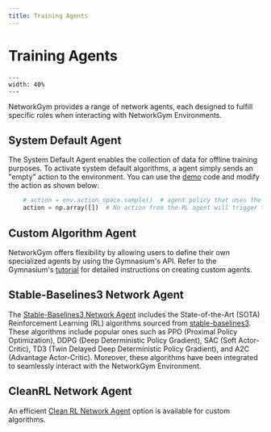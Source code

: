 ```yaml
---
title: Training Agents
---
```


# Training Agents

```{figure} network_gym_overview.png
---
width: 40%
---
```
NetworkGym provides a range of network agents, each designed to fulfill specific roles when interacting with NetworkGym Environments.

## System Default Agent

The System Default Agent enables the collection of data for offline training purposes. To activate system default algorithms, a agent simply sends an "empty" action to the environment. You can use the [demo](https://github.com/IntelLabs/networkgym/blob/main/start_client_demo.py) code and modify the action as shown below:

```python
    # action = env.action_space.sample()  # agent policy that uses the observation and info
    action = np.array([])  # No action from the RL agent will trigger the system default algorithm provided by the environment.
``` 

## Custom Algorithm Agent
NetworkGym offers flexibility by allowing users to define their own specialized agents by using the Gymnasium's API. Refer to the Gymnasium's [tutorial](https://gymnasium.farama.org/tutorials/training_agents/) for detailed instructions on creating custom agents.

## Stable-Baselines3 Network Agent
The [Stable-Baselines3 Network Agent](https://github.com/pinyaras/GMAClient) includes the State-of-the-Art (SOTA) Reinforcement Learning (RL) algorithms sourced from [stable-baselines3](https://stable-baselines3.readthedocs.io/en/master/). These algorithms include popular ones such as PPO (Proximal Policy Optimization), DDPG (Deep Deterministic Policy Gradient), SAC (Soft Actor-Critic), TD3 (Twin Delayed Deep Deterministic Policy Gradient), and A2C (Advantage Actor-Critic). Moreover, these algorithms have been integrated to seamlessly interact with the NetworkGym Environment.

## CleanRL Network Agent
An efficient [Clean RL Network Agent](https://github.com/pinyaras/GMAClient) option is available for custom algorithms.
